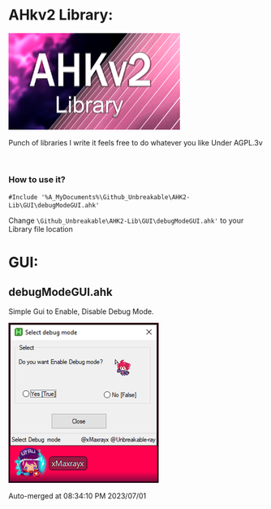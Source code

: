 # AHkv2 Library:

<img src="./sub-readme/readme-data/ahklib.png" alt="ahklib" style="zoom:33%;" />

Punch of libraries I write it feels free to do whatever you like Under AGPL.3v

<br>

### How to use it?

```
#Include '%A_MyDocuments%\Github_Unbreakable\AHK2-Lib\GUI\debugModeGUI.ahk'
```

Change `\Github_Unbreakable\AHK2-Lib\GUI\debugModeGUI.ahk'` to your Library file location




# GUI:

## debugModeGUI.ahk

Simple Gui to Enable, Disable Debug Mode.

![image-20230701203332048](./sub-readme/readme-data/image-20230701203332048.png)


Auto-merged at 08:34:10 PM 2023/07/01	

